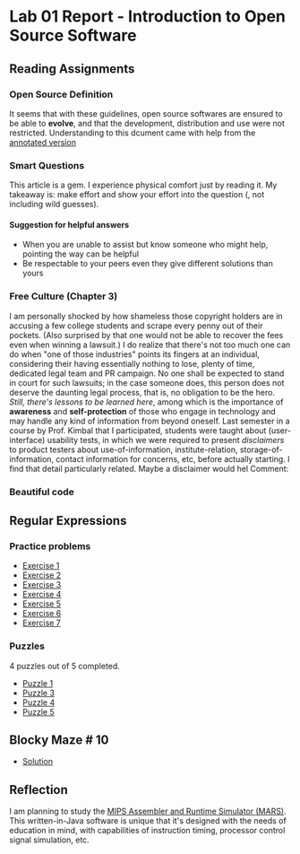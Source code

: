 # Lab 01 Report - Introduction to Open Source Software
## Reading Assignments
### Open Source Definition
It seems that with these guidelines, open source softwares are ensured to be able to **evolve**, and that the development, distribution and use were not restricted.
Understanding to this dcument came with help from the [annotated version](https://opensource.org/osd-annotated) 
### Smart Questions
This article is a gem. I experience physical comfort just by reading it. My takeaway is: make effort and show your effort into the question (, not including wild guesses).
#### Suggestion for helpful answers
 - When you are unable to assist but know someone who might help, pointing the way can be helpful
 - Be respectable to your peers even they give different solutions than yours
### Free Culture (Chapter 3)
I am personally shocked by how shameless those copyright holders are in accusing a few college students and scrape every penny out of their pockets. (Also surprised by that one would not be able to recover the fees even when winning a lawsuit.)
I do realize that there's not too much one can do when "one of those industries" points its fingers at an individual, considering their having essentially nothing to lose, plenty of time, dedicated legal team and PR campaign. No one shall be expected to stand in court for such lawsuits; in the case someone does, this person does not deserve the daunting legal process, that is, no obligation to be the hero.
*Still, there's lessons to be learned here*, among which is the importance of **awareness** and **self-protection** of those who engage in technology and may handle any kind of information from beyond oneself. Last semester in a course by Prof. Kimbal that I participated, students were taught about (user-interface) usability tests, in which we were required to present *disclaimers* to product testers about use-of-information, institute-relation, storage-of-information, contact information for concerns, etc, before actually starting. I find that detail particularly related. Maybe a disclaimer would hel
Comment: 
### Beautiful code

## Regular Expressions
### Practice problems
 - [Exercise 1](labs/lab01/15-1.png)
 - [Exercise 2](labs/lab01/15-2.png)
 - [Exercise 3](labs/lab01/15-3.png)
 - [Exercise 4](labs/lab01/15-4.png)
 - [Exercise 5](labs/lab01/15-5.png)
 - [Exercise 6](labs/lab01/15-6.png)
 - [Exercise 7](labs/lab01/15-7.png)
### Puzzles
4 puzzles out of 5 completed.
 - [Puzzle 1](labs/lab01/16-1.png)
 - [Puzzle 3](labs/lab01/16-3.png)
 - [Puzzle 4](labs/lab01/16-4.png)
 - [Puzzle 5](labs/lab01/16-5.png)

## Blocky Maze \# 10
 - [Solution](labs/lab01/18.png)

## Reflection
I am planning to study the [MIPS Assembler and Runtime Simulator (MARS)](https://github.com/gon1332/mars.git). This written-in-Java software is unique that it's designed with the needs of education in mind, with capabilities of instruction timing, processor control signal simulation, etc.
